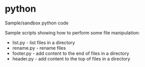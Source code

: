 # python
Sample/sandbox python code

Sample scripts showing how to perform some file manipulation:
* list.py - list files in a directory
* rename.py - rename files
* footer.py - add content to the end of files in a directory
* header.py - add content to the top of files in a directory
